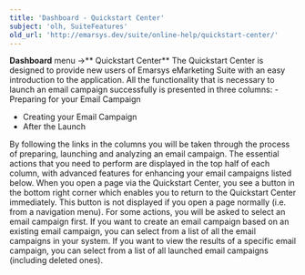 ```yaml
---
title: 'Dashboard - Quickstart Center'
subject: 'olh, SuiteFeatures'
old_url: 'http://emarsys.dev/suite/online-help/quickstart-center/'
---
```


**Dashboard** menu ->** Quickstart Center** The Quickstart Center is designed to provide new users of Emarsys eMarketing Suite with an easy introduction to the application. All the functionality that is necessary to launch an email campaign successfully is presented in three columns: - Preparing for your Email Campaign
- Creating your Email Campaign
- After the Launch
 
 By following the links in the columns you will be taken through the process of preparing, launching and analyzing an email campaign. The essential actions that you need to perform are displayed in the top half of each column, with advanced features for enhancing your email campaigns listed below. When you open a page via the Quickstart Center, you see a button in the bottom right corner which enables you to return to the Quickstart Center immediately. This button is not displayed if you open a page normally (i.e. from a navigation menu). For some actions, you will be asked to select an email campaign first. If you want to create an email campaign based on an existing email campaign, you can select from a list of all the email campaigns in your system. If you want to view the results of a specific email campaign, you can select from a list of all launched email campaigns (including deleted ones).